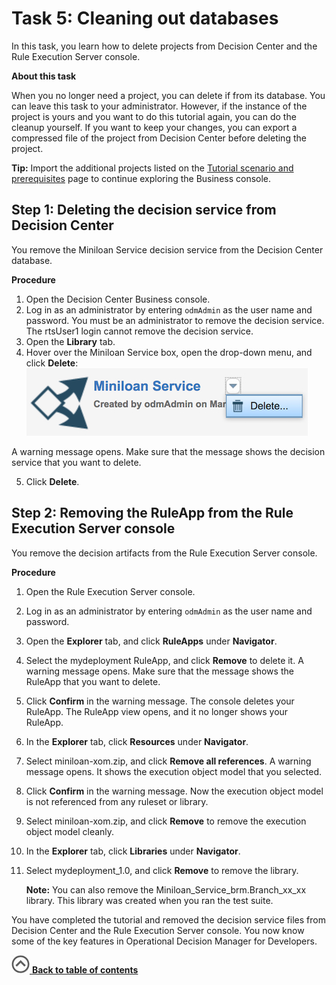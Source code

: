 # Task 5: Cleaning out databases

In this task, you learn how to delete projects from Decision Center and the Rule Execution Server console.

**About this task**

When you no longer need a project, you can delete if from its database. You can leave this task to your administrator. However, if the instance of the project is yours and you want to do this tutorial again, you can do the cleanup yourself. If you want to keep your changes, you can export a compressed file of the project from Decision Center before deleting the project.

**Tip:** Import the additional projects listed on the [Tutorial scenario and prerequisites](../gs_topics/tut_icp_gs_int.md) page to continue exploring the Business console.

## Step 1: Deleting the decision service from Decision Center 

You remove the Miniloan Service decision service from the Decision Center database.

**Procedure**

1.   Open the Decision Center Business console.
2.  Log in as an administrator by entering `odmAdmin` as the user name and password. You must be an administrator to remove the decision service. The rtsUser1 login cannot remove the decision service.
3.  Open the **Library** tab.
4.  Hover over the Miniloan Service box, open the drop-down menu, and click **Delete**:![Image shows the drop-down menu](../gs_images/scrn_delete_decision_service.jpg)

A warning message opens. Make sure that the message shows the decision service that you want to delete.

5.  Click **Delete**.

## Step 2: Removing the RuleApp from the Rule Execution Server console

You remove the decision artifacts from the Rule Execution Server console.

**Procedure**

1.  Open the Rule Execution Server console. 
2.  Log in as an administrator by entering `odmAdmin` as the user name and password.
3.   Open the **Explorer** tab, and click **RuleApps** under **Navigator**. 
4.   Select the mydeployment RuleApp, and click **Remove** to delete it. A warning message opens. Make sure that the message shows the RuleApp that you want to delete.
5.   Click **Confirm** in the warning message. The console deletes your RuleApp. The RuleApp view opens, and it no longer shows your RuleApp.
6.  In the **Explorer** tab, click **Resources** under **Navigator**.
7.  Select miniloan-xom.zip, and click **Remove all references**. A warning message opens. It shows the execution object model that you selected.
8.  Click **Confirm** in the warning message. Now the execution object model is not referenced from any ruleset or library.
9.  Select miniloan-xom.zip, and click **Remove** to remove the execution object model cleanly.
10. In the **Explorer** tab, click **Libraries** under **Navigator**.
11. Select mydeployment\_1.0, and click **Remove** to remove the library. 

    **Note:** You can also remove the Miniloan\_Service\_brm.Branch\_xx\_xx library. This library was created when you ran the test suite.


You have completed the tutorial and removed the decision service files from Decision Center and the Rule Execution Server console. You now know some of the key features in Operational Decision Manager for Developers.

[![](../gs_images/home.jpg) **Back to table of contents**](../README.md)

